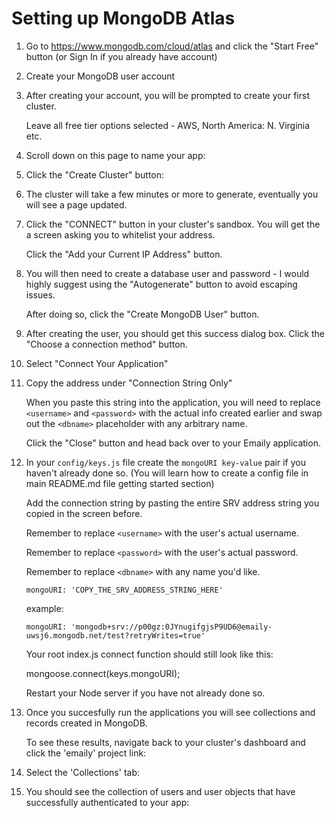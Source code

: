 # Setting up MongoDB Atlas

1. Go to https://www.mongodb.com/cloud/atlas and click the "Start Free" button (or Sign In if you already have account)

2. Create your MongoDB user account

3. After creating your account, you will be prompted to create your first cluster.

    Leave all free tier options selected - AWS, North America: N. Virginia etc.

4. Scroll down on this page to name your app:

5. Click the "Create Cluster" button:

6. The cluster will take a few minutes or more to generate, eventually you will see a page updated.

7. Click the "CONNECT" button in your cluster's sandbox.  You will get the a screen asking you to whitelist your address.

    Click the "Add your Current IP Address" button.

8. You will then need to create a database user and password - I would highly suggest using the "Autogenerate" button to avoid escaping issues.

    After doing so, click the "Create MongoDB User" button.

9. After creating the user, you should get this success dialog box. Click the "Choose a connection method" button.

10. Select "Connect Your Application"

11. Copy the address under "Connection String Only"

    When you paste this string into the application, you will need to replace `<username>` and `<password>` with the actual info created earlier and swap out the `<dbname>` placeholder with any arbitrary name.

    Click the "Close" button and head back over to your Emaily application.

12. In your `config/keys.js` file create the `mongoURI key-value` pair if you haven't already done so. (You will learn how to create a config file in main README.md file getting started section)

    Add the connection string by pasting the entire SRV address string you copied in the screen before.

    Remember to replace `<username>` with the user's actual username.

    Remember to replace `<password>` with the user's actual password.

    Remember to replace `<dbname>` with any name you'd like.

    `mongoURI: 'COPY_THE_SRV_ADDRESS_STRING_HERE'`

    example:

    `mongoURI: 'mongodb+srv://p00gz:0JYnugifgjsP9UD6@emaily-uwsj6.mongodb.net/test?retryWrites=true'`

    Your root index.js connect function should still look like this:

    mongoose.connect(keys.mongoURI);

    Restart your Node server if you have not already done so.

13. Once you succesfully run the applications you will see collections and records created in MongoDB.

    To see these results, navigate back to your cluster's dashboard and click the 'emaily' project link:

14. Select the 'Collections' tab:

15. You should see the collection of users and user objects that have successfully authenticated to your app:
